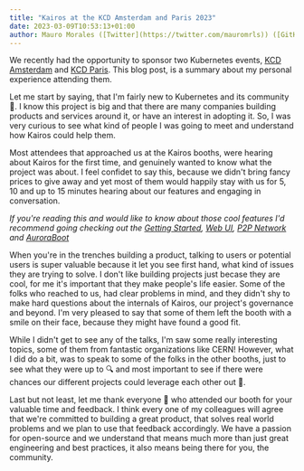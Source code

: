 ```yaml
---
title: "Kairos at the KCD Amsterdam and Paris 2023"
date: 2023-03-09T10:53:13+01:00
author: Mauro Morales ([Twitter](https://twitter.com/mauromrls)) ([GitHub](https://github.com/mauromorales))
---
```


We recently had the opportunity to sponsor two Kubernetes events, [KCD Amsterdam][amsterdam] and [KCD Paris][paris]. This blog post, is a summary about my personal experience attending them.

Let me start by saying, that I'm fairly new to Kubernetes and its community :wave:. I know this project is big and that there are many companies building products and services around it, or have an interest in adopting it. So, I was very curious to see what kind of people I was going to meet and understand how Kairos could help them.

Most attendees that approached us at the Kairos booths, were hearing about Kairos for the first time, and genuinely wanted to know what the project was about. I feel confidet to say this, because we didn't bring fancy prices to give away and yet most of them would happily stay with us for 5, 10 and up to 15 minutes hearing about our features and engaging in conversation.

_If you're reading this and would like to know about those cool features I'd recommend going checking out the [Getting Started](/docs/getting-started/), [Web UI](/docs/installation/webui/), [P2P Network](/docs/architecture/network/) and [AuroraBoot](/docs/reference/auroraboot/)_

When you're in the trenches building a product, talking to users or potential users is super valuable because it let you see first hand, what kind of issues they are trying to solve. I don't like building projects just becase they are cool, for me it's important that they make people's life easier. Some of the folks who reached to us, had clear problems in mind, and they didn't shy to make hard questions about the internals of Kairos, our project's governance and beyond. I'm very pleased to say that some of them left the booth with a smile on their face, because they might have found a good fit.

While I didn't get to see any of the talks, I'm saw some really interesting topics, some of them from fantastic organizations like CERN! However, what I did do a bit, was to speak to some of the folks in the other booths, just to see what they were up to :mag: and most important to see if there were chances our different projects could leverage each other out :raised_hands:.

Last but not least, let me thank everyone :bow: who attended our booth for your valuable time and feedback. I think every one of my colleagues will agree that we're committed to building a great product, that solves real world problems and we plan to use that feedback accordingly. We have a passion for open-source and we understand that means much more than just great engineering and best practices, it also means being there for you, the community.

[amsterdam]: https://community.cncf.io/events/details/cncf-kcd-netherlands-presents-kubernetes-community-days-amsterdam-2023/
[paris]: https://community.cncf.io/events/details/cncf-kcd-france-presents-kubernetes-community-days-france-2023/
